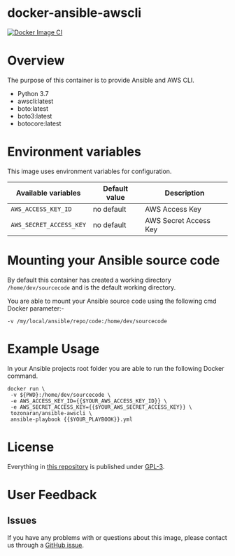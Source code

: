 # docker-ansible-awscli

[![Docker Image CI](https://github.com/tozonaran/docker-ansible-awscli/actions/workflows/docker-image.yml/badge.svg?branch=master)](https://github.com/tozonaran/docker-ansible-awscli/actions/workflows/docker-image.yml)

# Overview

The purpose of this container is to provide Ansible and AWS CLI.

- Python 3.7
- awscli:latest
- boto:latest
- boto3:latest
- botocore:latest

# Environment variables

This image uses environment variables for configuration.

|Available variables     |Default value        |Description                                         |
|------------------------|---------------------|----------------------------------------------------|
|`AWS_ACCESS_KEY_ID`     |no default           | AWS Access Key                                     |
|`AWS_SECRET_ACCESS_KEY` |no default           | AWS Secret Access Key                              |


# Mounting your Ansible source code

By default this container has created a working directory `/home/dev/sourcecode` and is the default working directory.

You are able to mount your Ansible source code using the following cmd Docker parameter:-

```
-v /my/local/ansible/repo/code:/home/dev/sourcecode
```

# Example Usage

In your Ansible projects root folder you are able to run the following Docker command.

```
docker run \
 -v ${PWD}:/home/dev/sourcecode \
 -e AWS_ACCESS_KEY_ID={{$YOUR_AWS_ACCESS_KEY_ID}} \
 -e AWS_SECRET_ACCESS_KEY={{$YOUR_AWS_SECRET_ACCESS_KEY}} \
 tozonaran/ansible-awscli \
 ansible-playbook {{$YOUR_PLAYBOOK}}.yml
```

# License

Everything in [this repository](https://github.com/tozonaran/docker-ansible-awscli) is published under [GPL-3](https://spdx.org/licenses/GPL-3.0).

# User Feedback

## Issues

If you have any problems with or questions about this image, please contact us through a [GitHub issue](https://github.com/tozonaran/docker-ansible-awscli/issues).
